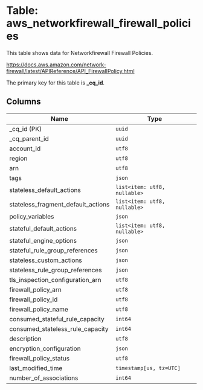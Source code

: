 # Table: aws_networkfirewall_firewall_policies

This table shows data for Networkfirewall Firewall Policies.

https://docs.aws.amazon.com/network-firewall/latest/APIReference/API_FirewallPolicy.html

The primary key for this table is **_cq_id**.

## Columns

| Name          | Type          |
| ------------- | ------------- |
|_cq_id (PK)|`uuid`|
|_cq_parent_id|`uuid`|
|account_id|`utf8`|
|region|`utf8`|
|arn|`utf8`|
|tags|`json`|
|stateless_default_actions|`list<item: utf8, nullable>`|
|stateless_fragment_default_actions|`list<item: utf8, nullable>`|
|policy_variables|`json`|
|stateful_default_actions|`list<item: utf8, nullable>`|
|stateful_engine_options|`json`|
|stateful_rule_group_references|`json`|
|stateless_custom_actions|`json`|
|stateless_rule_group_references|`json`|
|tls_inspection_configuration_arn|`utf8`|
|firewall_policy_arn|`utf8`|
|firewall_policy_id|`utf8`|
|firewall_policy_name|`utf8`|
|consumed_stateful_rule_capacity|`int64`|
|consumed_stateless_rule_capacity|`int64`|
|description|`utf8`|
|encryption_configuration|`json`|
|firewall_policy_status|`utf8`|
|last_modified_time|`timestamp[us, tz=UTC]`|
|number_of_associations|`int64`|